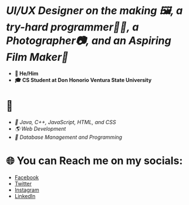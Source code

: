 # ***UI/UX Designer on the making 🖼, a try-hard programmer👩‍💻, a Photographer📷, and an Aspiring Film Maker🎥***


- **🧑 He/Him**
- **🎓 CS Student at Don Honorio Ventura State University**

# 🌿 

- *💾 Java, C++, JavaScript, HTML, and CSS*
- *🌎  Web Development*
- *📂 Database Management and Programming*


# 🌐 You can Reach me on my socials: 

- [Facebook](http://fb.com/subalouis)
- [Twitter](http://twitter.com/subalouis)
- [Instagram](http://instagram.com/louissuba)
- [LinkedIn](http://linkedin.com/in/subalouis)
